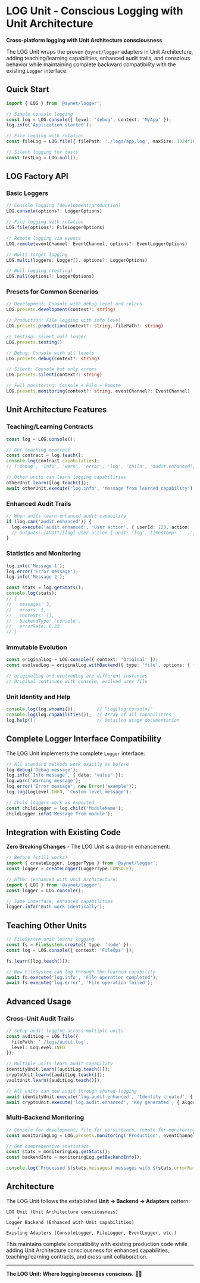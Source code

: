 # LOG Unit - Conscious Logging with Unit Architecture

**Cross-platform logging with Unit Architecture consciousness**

The LOG Unit wraps the proven `@synet/logger` adapters in Unit Architecture, adding teaching/learning capabilities, enhanced audit trails, and conscious behavior while maintaining complete backward compatibility with the existing `Logger` interface.

## Quick Start

```typescript
import { LOG } from '@synet/logger';

// Simple console logging
const log = LOG.console({ level: 'debug', context: 'MyApp' });
log.info('Application started');

// File logging with rotation  
const fileLog = LOG.file({ filePath: './logs/app.log', maxSize: 1024*1024 });

// Silent logging for tests
const testLog = LOG.null();
```

## LOG Factory API

### Basic Loggers

```typescript
// Console logging (development/production)
LOG.console(options?: LoggerOptions)

// File logging with rotation  
LOG.file(options?: FileLoggerOptions)

// Remote logging via events
LOG.remote(eventChannel: EventChannel, options?: EventLoggerOptions)

// Multi-target logging
LOG.multi(loggers: Logger[], options?: LoggerOptions)

// Null logging (testing)
LOG.null(options?: LoggerOptions)
```

### Presets for Common Scenarios

```typescript
// Development: Console with debug level and colors
LOG.presets.development(context?: string)

// Production: File logging with info level
LOG.presets.production(context?: string, filePath?: string)

// Testing: Silent null logger
LOG.presets.testing()

// Debug: Console with all levels
LOG.presets.debug(context?: string)

// Silent: Console but only errors
LOG.presets.silent(context?: string)

// Full monitoring: Console + File + Remote
LOG.presets.monitoring(context?: string, eventChannel?: EventChannel)
```

## Unit Architecture Features

### Teaching/Learning Contracts

```typescript
const log = LOG.console();

// Get teaching contract
const contract = log.teach();
console.log(contract.capabilities); 
// ['debug', 'info', 'warn', 'error', 'log', 'child', 'audit.enhanced', 'stats.get', 'backend.info']

// Other units can learn logging capabilities
otherUnit.learn([log.teach()]);
await otherUnit.execute('log.info', 'Message from learned capability');
```

### Enhanced Audit Trails

```typescript
// When units learn enhanced audit capability
if (log.can('audit.enhanced')) {
  log.execute('audit.enhanced', 'User action', { userId: 123, action: 'login' });
  // Outputs: [AUDIT][log] User action { unit: 'log', timestamp: '...', context: {...} }
}
```

### Statistics and Monitoring

```typescript
log.info('Message 1');
log.error('Error message');
log.info('Message 2');

const stats = log.getStats();
console.log(stats);
// {
//   messages: 3,
//   errors: 1, 
//   contexts: [],
//   backendType: 'console',
//   errorRate: 0.33
// }
```

### Immutable Evolution

```typescript
const originalLog = LOG.console({ context: 'Original' });
const evolvedLog = originalLog.withBackend({ type: 'file', options: { filePath: './new.log' } });

// originalLog and evolvedLog are different instances
// Original continues with console, evolved uses file
```

### Unit Identity and Help

```typescript
console.log(log.whoami());        // "Log[log:console]"
console.log(log.capabilities());  // Array of all capabilities
log.help();                       // Detailed usage documentation
```

## Complete Logger Interface Compatibility

The LOG Unit implements the complete `Logger` interface:

```typescript
// All standard methods work exactly as before
log.debug('Debug message');
log.info('Info message', { data: 'value' });
log.warn('Warning message');
log.error('Error message', new Error('example'));
log.log(LogLevel.INFO, 'Custom level message');

// Child loggers work as expected
const childLogger = log.child('ModuleName');
childLogger.info('Message from module');
```

## Integration with Existing Code

**Zero Breaking Changes** - The LOG Unit is a drop-in enhancement:

```typescript
// Before (still works)
import { createLogger, LoggerType } from '@synet/logger';
const logger = createLogger(LoggerType.CONSOLE);

// After (enhanced with Unit Architecture)
import { LOG } from '@synet/logger';
const logger = LOG.console();

// Same interface, enhanced capabilities
logger.info('Both work identically');
```

## Teaching Other Units

```typescript
// FileSystem unit learns logging
const fs = FileSystem.create({ type: 'node' });
const log = LOG.console({ context: 'FileOps' });

fs.learn([log.teach()]);

// Now FileSystem can log through the learned capability
await fs.execute('log.info', 'File operation completed');
await fs.execute('log.error', 'File operation failed');
```

## Advanced Usage

### Cross-Unit Audit Trails

```typescript
// Setup audit logging across multiple units
const auditLog = LOG.file({ 
  filePath: './logs/audit.log',
  level: LogLevel.INFO 
});

// Multiple units learn audit capability
identityUnit.learn([auditLog.teach()]);
cryptoUnit.learn([auditLog.teach()]);
vaultUnit.learn([auditLog.teach()]);

// All units can now audit through shared logging
await identityUnit.execute('log.audit.enhanced', 'Identity created', { did: 'did:synet:123' });
await cryptoUnit.execute('log.audit.enhanced', 'Key generated', { algorithm: 'Ed25519' });
```

### Multi-Backend Monitoring

```typescript
// Console for development, file for persistence, remote for monitoring
const monitoringLog = LOG.presets.monitoring('Production', eventChannel);

// Get comprehensive statistics
const stats = monitoringLog.getStats();
const backendInfo = monitoringLog.getBackendInfo();

console.log(`Processed ${stats.messages} messages with ${stats.errorRate * 100}% error rate`);
```

## Architecture

The LOG Unit follows the established **Unit → Backend → Adapters** pattern:

```
LOG Unit (Unit Architecture consciousness)
    ↓
Logger Backend (Enhanced with Unit capabilities)  
    ↓
Existing Adapters (ConsoleLogger, FileLogger, EventLogger, etc.)
```

This maintains complete compatibility with existing production code while adding Unit Architecture consciousness for enhanced capabilities, teaching/learning contracts, and cross-unit collaboration.

---

**The LOG Unit: Where logging becomes conscious.** 🧠✨
